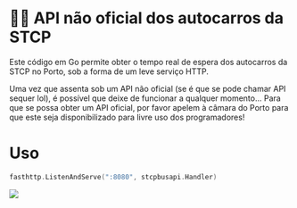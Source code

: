 # 🚌🚏 API não oficial dos autocarros da STCP

Este código em Go permite obter o tempo real de espera dos autocarros da
STCP no Porto, sob a forma de um leve serviço HTTP.

Uma vez que assenta sob um API não oficial (se é que se pode chamar API
sequer lol), é possível que deixe de funcionar a qualquer momento...
Para que se possa obter um API oficial, por favor apelem à câmara do
Porto para que este seja disponibilizado para livre uso dos programadores!


# Uso

```go
fasthttp.ListenAndServe(":8080", stcpbusapi.Handler)
```

![](res/call.png)
